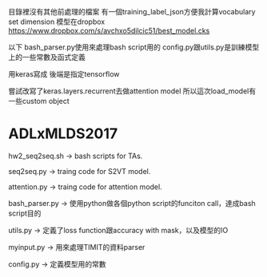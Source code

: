 目錄裡沒有其他前處理的檔案
有一個training_label_json方便我計算vocabulary set dimension
模型在dropbox https://www.dropbox.com/s/avchxo5dilcic51/best_model.cks

以下
bash_parser.py使用來處理bash script用的
config.py跟utils.py是訓練模型上的一些常數及函式定義

用keras寫成 後端是指定tensorflow

嘗試改寫了keras.layers.recurrent去做attention model
所以這次load_model有一些custom object



# ADLxMLDS2017

hw2_seq2seq.sh    ->  bash scripts for TAs.


seq2seq.py        ->  traing code for S2VT model.

attention.py      ->  traing code for attention model.

bash_parser.py    ->  使用python做各個python script的funciton call，達成bash script目的

utils.py           ->  定義了loss function跟accuracy with mask，以及模型的IO

myinput.py        ->  用來處理TIMIT的資料parser

config.py  ->  定義模型用的常數
